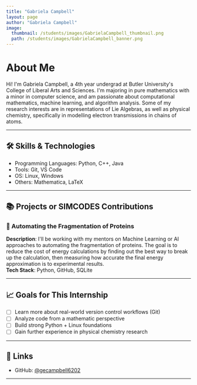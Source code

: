 ```yaml
---
title: "Gabriela Campbell"
layout: page
author: "Gabriela Campbell"
image:
  thumbnail: /students/images/GabrielaCampbell_thumbnail.png
  path: /students/images/GabrielaCampbell_banner.png
---
```


# About Me

Hi! I'm Gabriela Campbell, a 4th year undergrad at Butler University's College of Liberal Arts and Sciences. I'm majoring in pure mathematics with a minor in computer science, and am passionate about computational mathematics, machine learning, and algorithm analysis. Some of my research interests are in representations of Lie Algebras, as well as physical chemistry, specifically in modelling electron transmissions in chains of atoms.

---

## 🛠 Skills & Technologies

- Programming Languages: Python, C++, Java
- Tools: Git, VS Code
- OS: Linux, Windows
- Others: Mathematica, LaTeX

---

## 📚 Projects or SIMCODES Contributions

### 📌 Automating the Fragmentation of Proteins

**Description**: I'll be working with my mentors on Machine Learning or AI approaches to automating the fragmentation of proteins. The goal is to reduce the cost of energy calculations by finding out the best way to break up the calculation, then measuring how accurate the final energy approximation is to experimental results.  
**Tech Stack**: Python, GitHub, SQLite


---

## 📈 Goals for This Internship

- [ ] Learn more about real-world version control workflows (Git)
- [ ] Analyze code from a mathematic perspective
- [ ] Build strong Python + Linux foundations
- [ ] Gain further experience in physical chemistry research

---

## 🔗 Links

- GitHub: [@gecampbell6202](https://github.com/gecampbell6202)


---